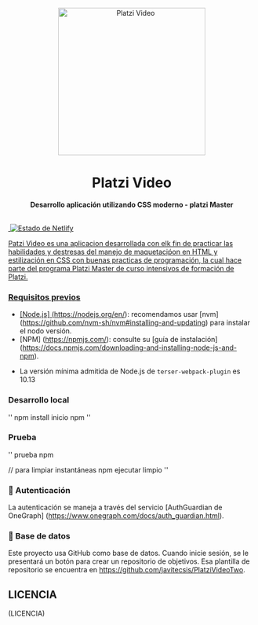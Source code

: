 <div align = "center">
  <br>
  <img alt = "Platzi Video" src = "https://i.ibb.co/7jPXt0Z/logo1-92f1a87f.png" width = "300px">
  <h1>  Platzi Video </h1>
  <strong> Desarrollo aplicación utilizando CSS moderno - platzi Master  </strong>
</div>
<br>
<p align = "centro">
  <a href="/">
    <img src = "/" alt = "">
  </a>
  <a href="https://github.com/javitecsis/PlatziVideoTwo">
    <img src = "/" alt = "Estado de Netlify">
</p>

Patzi Video es una aplicacion desarrollada con elk fin de practicar las habilidades y destresas del manejo de maquetaciṕon en HTML y estilización en CSS con buenas practicas de programación, la cual hace parte del programa Platzi Master de curso intensivos de formación de Platzi.<br>
<a href="https://platzi.com/home">


### Requisitos previos

- [Node.js] (https://nodejs.org/en/): recomendamos usar [nvm] (https://github.com/nvm-sh/nvm#installing-and-updating) para instalar el nodo versión.
- [NPM] (https://npmjs.com/): consulte su [guía de instalación] (https://docs.npmjs.com/downloading-and-installing-node-js-and-npm).
+ La versión mínima admitida de Node.js de `terser-webpack-plugin` es 10.13

### Desarrollo local

''
npm install
inicio npm
''

###  Prueba

''
prueba npm

// para limpiar instantáneas
npm ejecutar limpio
''

### 🔑 Autenticación

La autenticación se maneja a través del servicio [AuthGuardian de OneGraph] (https://www.onegraph.com/docs/auth_guardian.html).

### 💾 Base de datos

Este proyecto usa GitHub como base de datos. Cuando inicie sesión, se le presentará un botón para crear un repositorio de objetivos. Esa plantilla de repositorio se encuentra en https://github.com/javitecsis/PlatziVideoTwo.

## LICENCIA

(LICENCIA)
